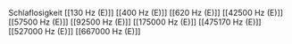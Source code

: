 Schlaflosigkeit
[[130 Hz (E)]]
[[400 Hz (E)]]
[[620 Hz (E)]]
[[42500 Hz (E)]]
[[57500 Hz (E)]]
[[92500 Hz (E)]]
[[175000 Hz (E)]]
[[475170 Hz (E)]]
[[527000 Hz (E)]]
[[667000 Hz (E)]]